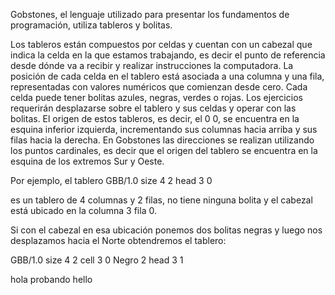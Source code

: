 Gobstones, el lenguaje utilizado para presentar los fundamentos de programación, utiliza tableros y bolitas.

Los tableros están compuestos por celdas y cuentan con un cabezal que indica la celda en la que estamos trabajando, es decir el punto de referencia desde dónde va a recibir y realizar instrucciones la computadora. La posición de cada celda en el tablero está asociada a una columna y una fila, representadas con valores numéricos que comienzan desde cero.
Cada celda puede tener bolitas azules, negras, verdes o rojas. Los ejercicios requerirán desplazarse sobre el tablero y sus celdas y operar con las bolitas.
El origen de estos tableros, es decir, el 0 0, se encuentra en la esquina inferior izquierda, incrementando sus columnas hacia arriba y sus  filas hacia la derecha. En Gobstones las direcciones se realizan utilizando los puntos cardinales, es decir que el origen del tablero se encuentra en la esquina de los extremos Sur y Oeste.

Por ejemplo, el tablero
 <gs-board>
GBB/1.0
size 4 2
head 3 0
</gs-board>

es un tablero de 4 columnas y 2 filas, no tiene ninguna bolita y el cabezal está ubicado en la columna 3 fila 0.

Si con el cabezal en esa ubicación ponemos dos bolitas negras  y luego nos desplazamos hacia el Norte obtendremos el tablero:

 <gs-board>
GBB/1.0
size 4 2
cell 3 0 Negro 2
head 3 1
</gs-board>

<a class="sr-only"> hola probando hello </a>

